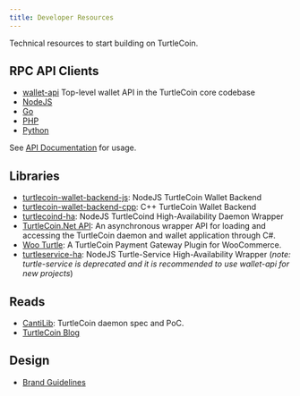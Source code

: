 ```yaml
---
title: Developer Resources
---
```


Technical resources to start building on TurtleCoin.



## RPC API Clients

* [wallet-api](https://turtlecoin.github.io/wallet-api-docs/) Top-level wallet API in the TurtleCoin core codebase
* [NodeJS](https://www.npmjs.com/package/turtlecoin-rpc)
* [Go](https://github.com/turtlecoin/turtlecoin-rpc-go)
* [PHP](https://github.com/turtlecoin/turtlecoin-rpc-php)
* [Python](https://github.com/turtlecoin/turtlecoin-rpc-python)

See [API Documentation](https://api-docs.turtlecoin.lol/) for usage.

## Libraries

* [turtlecoin-wallet-backend-js](https://github.com/turtlecoin/turtlecoin-wallet-backend-js): NodeJS TurtleCoin Wallet Backend
* [turtlecoin-wallet-backend-cpp](https://github.com/zpalmtree/turtlecoin-wallet-backend-cpp): C++ TurtleCoin Wallet Backend
* [turtlecoind-ha](https://www.npmjs.com/package/turtlecoind-ha): NodeJS TurtleCoind High-Availability Daemon Wrapper
* [TurtleCoin.Net API](https://github.com/turtlecoin/turtlecoin-walletd-csharp): An asynchronous wrapper API for loading and accessing the TurtleCoin daemon and wallet application through C#.
* [Woo Turtle](https://github.com/turtlecoin/woo-turtle): A TurtleCoin Payment Gateway Plugin for WooCommerce.
* [turtleservice-ha](https://www.npmjs.com/package/turtleservice-ha): NodeJS Turtle-Service High-Availability Wrapper (*note: turtle-service is deprecated and it is recommended to use wallet-api for new projects*)


## Reads

* [CantiLib](https://github.com/turtlecoin/cs-turtlecoin): TurtleCoin daemon spec and PoC.
* [TurtleCoin Blog](https://blog.turtlecoin.lol)

## Design

* [Brand Guidelines](https://github.com/turtlecoin/brand)
